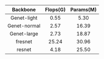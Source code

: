 |Backbone|Flops(G)|Params(M)|
|:---:|:---:|:---:|
|Genet-light|0.55|5.30|
|Genet-normal|2.57|16.39|
|Genet-large|2.73|18.87|
|fresnet|25.24|30.96|
|resnet|4.18|25.50|